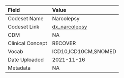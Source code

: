 |Field            |Value                |
|:----------------|:--------------------|
|Codeset Name     |Narcolepsy           |
|Codeset Link     |[dx_narcolepsy](https://github.com/PEDSnet/Variable-Dictionary/blob/main/conditions/dx_narcolepsy.csv)|
|CDM              |NA                   |
|Clinical Concept |RECOVER              |
|Vocab            |ICD10,ICD10CM,SNOMED |
|Date Uploaded    |2021-11-16           |
|Metadata         |NA                   |
